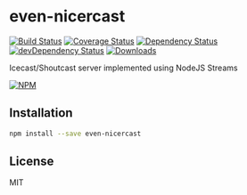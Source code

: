 # even-nicercast

[![Build Status][ci-master]][travis-ci]
[![Coverage Status][coverage-master]][coveralls]
[![Dependency Status][dependency]][david]
[![devDependency Status][dev-dependency]][david-dev]
[![Downloads][downloads]][npm]

Icecast/Shoutcast server implemented using NodeJS Streams

[![NPM][npm-stats]][npm]

## Installation
```sh
npm install --save even-nicercast
```

## License

MIT

  [ci-master]: https://img.shields.io/travis/livebassmusicrightnow/even-nicercast/master.svg?style=flat-square
  [travis-ci]: https://travis-ci.org/livebassmusicrightnow/even-nicercast
  [coverage-master]: https://img.shields.io/coveralls/livebassmusicrightnow/even-nicercast/master.svg?style=flat-square
  [coveralls]: https://coveralls.io/r/livebassmusicrightnow/even-nicercast
  [dependency]: https://img.shields.io/david/livebassmusicrightnow/even-nicercast.svg?style=flat-square
  [david]: https://david-dm.org/livebassmusicrightnow/even-nicercast
  [dev-dependency]: https://img.shields.io/david/dev/livebassmusicrightnow/even-nicercast.svg?style=flat-square
  [david-dev]: https://david-dm.org/livebassmusicrightnow/even-nicercast?type=dev
  [downloads]: https://img.shields.io/npm/dm/even-nicercast.svg?style=flat-square
  [npm]: https://www.npmjs.org/package/even-nicercast
  [npm-stats]: https://nodei.co/npm/even-nicercast.png?downloads=true&downloadRank=true&stars=true
